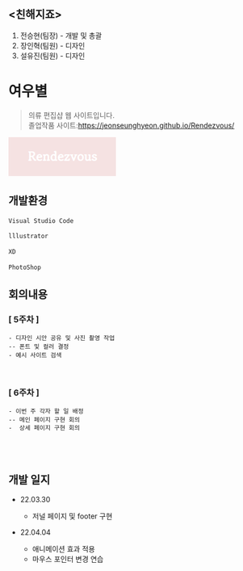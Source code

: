 ## <친해지죠>

1. 전승현(팀장) - 개발 및 총괄
2. 장인혁(팀원) - 디자인
3. 설유진(팀원) - 디자인


# 여우별
> 의류 편집샵 웹 사이트입니다.<br>
졸업작품 사이트:https://jeonseunghyeon.github.io/Rendezvous/




![](img/logo.png)

## 개발환경


```sh
Visual Studio Code
```


```sh
lllustrator
```


```sh
XD
```


```sh
PhotoShop
```




## 회의내용

### [ 5주차 ]
```sh
- 디자인 시안 공유 및 사진 촬영 작업  
-- 폰트 및 컬러 결정
- 예시 사이트 검색  
```

<br>


### [ 6주차 ]
```sh
- 이번 주 각자 할 일 배정
-- 메인 페이지 구현 회의
-  상세 페이지 구현 회의
```

<br>

<br>

## 개발 일지

* 22.03.30
    * 저널 페이지 및 footer 구현

* 22.04.04
    * 애니메이션 효과 적용
    * 마우스 포인터 변경 연습


